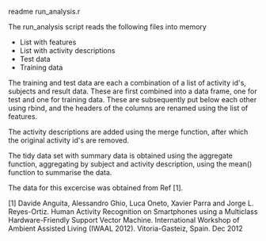 readme run_analysis.r

The run_analysis script reads the following files into memory
 - List with features
 - List with activity descriptions
 - Test data
 - Training data

The training and test data are each a combination of a list of activity id's, subjects and result data. These are first combined into a data frame, one for test and one for training data. These are subsequently put below each other using rbind, and the headers of the columns are renamed using the list of features.

The activity descriptions are added using the merge function, after which the original activity id's are removed.

The tidy data set with summary data is obtained using the aggregate function, aggregating by subject and activity description, using the mean() function to summarise the data.

The data for this excercise was obtained from Ref [1].

[1] Davide Anguita, Alessandro Ghio, Luca Oneto, Xavier Parra and Jorge L. Reyes-Ortiz. Human Activity Recognition on Smartphones using a Multiclass Hardware-Friendly Support Vector Machine. International Workshop of Ambient Assisted Living (IWAAL 2012). Vitoria-Gasteiz, Spain. Dec 2012
